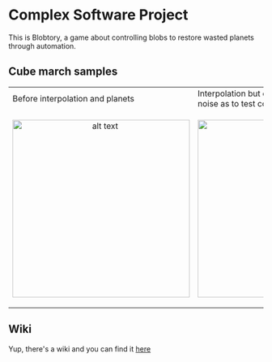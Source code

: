 # Complex Software Project
This is Blobtory, a game about controlling blobs 
to restore wasted planets through automation.

## Cube march samples
<table>
  <tr>
    <td>Before interpolation and planets</td>
    <td>Interpolation but early planet gen.. without noise as to test compute craters generation</td>
   </tr> 
   <tr>
      <td><p align="center"><img src="https://github.com/Daxode/ComplexSoftwareProject/blob/master/5b8cfb6746418105cc9b91f4c1fc8151.gif" alt="alt text" height="350"> </p></td>
      <td><p align="center"><img src="https://github.com/Daxode/ComplexSoftwareProject/blob/master/c2893ef6f0903c874dac8e6c1319b855.gif" alt="alt text" height="350"> </p></td>
  </tr>
</table>

## Wiki
Yup, there's a wiki and you can find it [here](https://github.com/Daxode/ComplexSoftwareProject/wiki)
